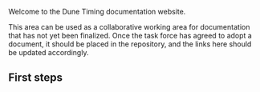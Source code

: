 Welcome to the Dune Timing documentation website. 

This area can be used as a collaborative working area for documentation that has not yet been finalized. Once the task force has agreed to adopt a document, it should be placed in the repository, and the links here should be updated accordingly.

## First steps




